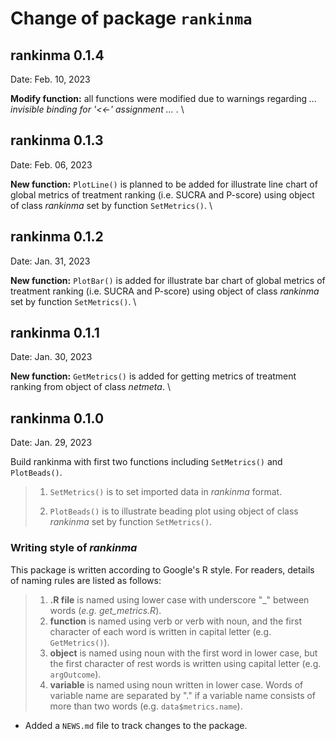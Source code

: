# Change of package `rankinma`

## rankinma 0.1.4

Date: Feb. 10, 2023

**Modify function:** all functions were modified due to warnings regarding *... invisible binding for '<<-' assignment ...* .
\

## rankinma 0.1.3

Date: Feb. 06, 2023

**New function:** `PlotLine()` is planned to be added for illustrate line chart of global metrics of treatment ranking (i.e. SUCRA and P-score) using object of class *rankinma* set by function `SetMetrics()`.
\

## rankinma 0.1.2

Date: Jan. 31, 2023

**New function:** `PlotBar()` is added for illustrate bar chart of global metrics of treatment ranking (i.e. SUCRA and P-score) using object of class *rankinma* set by function `SetMetrics()`.
\

## rankinma 0.1.1 

Date: Jan. 30, 2023

**New function:** `GetMetrics()` is added for getting metrics of treatment ranking from object of class *netmeta*.
\

## rankinma 0.1.0

Date: Jan. 29, 2023

Build rankinma with first two functions including `SetMetrics()` and `PlotBeads()`.


> 1. `SetMetrics()` is to set imported data in *rankinma* format.
>
> 2. `PlotBeads()` is to illustrate beading plot using object of class *rankinma* set by function `SetMetrics()`.


### Writing style of *rankinma*

This package is written according to Google's R style. For readers, details of naming rules are listed as follows:
> 1. **.R file** is named using lower case with underscore "_" between words (*e.g. get_metrics.R*). 
> 2. **function** is named using verb or verb with noun, and the first character of each word is written in capital letter (e.g. `GetMetrics()`).
> 3. **object** is named using noun with the first word in lower case, but the first character of rest words is written using capital letter (e.g. `argOutcome`).
> 4. **variable** is named using noun written in lower case. Words of variable name are separated by "." if a variable name consists of more than two words (e.g. `data$metrics.name`).

- Added a `NEWS.md` file to track changes to the package.

